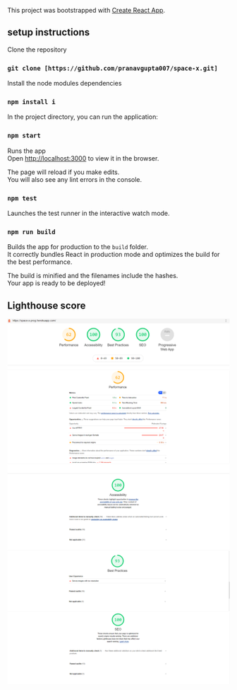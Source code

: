 This project was bootstrapped with [Create React App](https://github.com/facebook/create-react-app).

## setup instructions 

Clone the repository
### `git clone [https://github.com/pranavgupta007/space-x.git]`

Install the node modules dependencies 
### `npm install i `

In the project directory, you can run the application:
### `npm start`

Runs the app <br />
Open [http://localhost:3000](http://localhost:3000) to view it in the browser.

The page will reload if you make edits.<br />
You will also see any lint errors in the console.

### `npm test`

Launches the test runner in the interactive watch mode.<br />

### `npm run build`

Builds the app for production to the `build` folder.<br />
It correctly bundles React in production mode and optimizes the build for the best performance.

The build is minified and the filenames include the hashes.<br />
Your app is ready to be deployed!

## Lighthouse score 
![Alt text](src\Screenshots\OverallScore.png?raw=true "Overall Score")
![Alt text](src\Screenshots\Performance.png?raw=true "Performance")
![Alt text](src\Screenshots\Accessibility.png?raw=true "Accessibility")
![Alt text](src\Screenshots\BestPractices.png?raw=true "Best Practices")
![Alt text](src\Screenshots\SEO.png?raw=true "Overall Score")